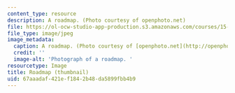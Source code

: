 ```yaml
---
content_type: resource
description: A roadmap. (Photo courtesy of openphoto.net)
file: https://ol-ocw-studio-app-production.s3.amazonaws.com/courses/15-795-seminar-in-operations-management-fall-2002/67aaadaf421ef1842b48da5899fbb4b9_15-795f02-th.jpg
file_type: image/jpeg
image_metadata:
  caption: A roadmap. (Photo courtesy of [openphoto.net](http://openphoto.net/))
  credit: ''
  image-alt: 'Photograph of a roadmap. '
resourcetype: Image
title: Roadmap (thumbnail)
uid: 67aaadaf-421e-f184-2b48-da5899fbb4b9
---
```


